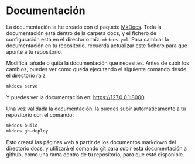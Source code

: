 
# Documentación

La documentación la he creado con el paquete [MkDocs](https://www.mkdocs.org/). Toda la documentación está dentro de la carpeta docs, y el fichero de configuración está en el directorio raíz: `mkdocs.yml`. Para cambiar la documentación en tu repositorio, recuerda actualizar este fichero para que apunte a tu repositorio.

Modifica, añade o quita la documentación que necesites. Antes de subir los cambios, puedes ver cómo queda ejecutando el siguiente comando desde el directorio raíz:

```bash
mkdocs serve
```

Y puedes ver la documentación en: https://127.0.0.1:8000

Una vez validada la documentación, la puedes subir automáticamente a tu repositorio con el comando:

```bash
mkdocs build
mkdocs gh-deploy
```

Esto creará las páginas web a partir de los documentos markdown del directorio docs, y utilizará el comando git para subir esta documentación a github, como una rama dentro de tu repositorio, para que esté disponible.

